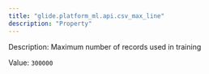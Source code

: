 ```yaml
---
title: "glide.platform_ml.api.csv_max_line"
description: "Property"
---
```


Description: Maximum number of records used in training

Value: `300000`